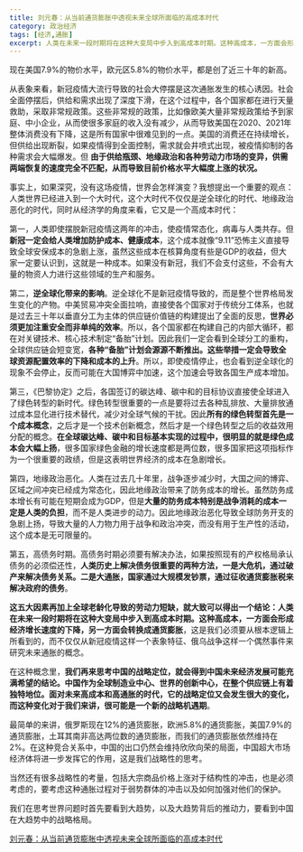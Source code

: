 ```yaml
---
title: 刘元春：从当前通货膨胀中透视未来全球所面临的高成本时代
category: 政治经济
tags: [经济,通胀]
excerpt: 人类在未来一段时期将在这种大变局中步入到高成本时期。这种高成本，一方面会形成经济增长速度的下降，另一方面会转换成通货膨胀
---
```


现在美国7.9%的物价水平，欧元区5.8%的物价水平，都是创了近三十年的新高。

从表象来看，新冠疫情大流行导致的社会大停摆是这次通胀发生的核心诱因。社会全面停摆后，供给和需求出现了深度下滑，在这个过程中，各个国家都在进行天量救助，采取非常规政策。这些非常规的政策，比如像欧美大量非常规政策给予到家庭、中小企业，从而使很多家庭的收入没有减少，从而导致美国在2020、2021年整体消费没有下降，这是所有国家中很难见到的一点。美国的消费还在持续增长，但供给出现断裂，如果疫情得到全面控制，需求就会井喷式出现，被疫情抑制的各种需求会大幅爆发。但 **由于供给瓶颈、地缘政治和各种劳动力市场的变异，供需两端恢复的速度完全不匹配，从而导致目前价格水平大幅度上涨的状况。**

事实上，如果深究，没有这场疫情，世界会怎样演变？我想提出一个重要的观点：人类世界已经进入到一个大时代，这个大时代不仅仅是逆全球化的时代、地缘政治恶化的时代，同时从经济学的角度来看，它又是一个高成本时代：

第一，人类即使摆脱新冠疫情这两年的冲击，使疫情常态化，病毒与人类共存。但**新冠一定会给人类增加防护成本、健康成本**，这个成本就像“9.11”恐怖主义直接导致全球安保成本的急剧上涨，虽然这些成本在核算角度有些是GDP的收益，但大家一定要认识到，这就是一种成本。如果没有新冠，我们不会支付这些，不会有大量的物资人力进行这些领域的生产和服务。

第二，**逆全球化带来的影响**。逆全球化不是新冠疫情导致的，而是整个世界格局发生变化的产物。中美贸易冲突全面拉响，直接使各个国家对于传统分工体系，也就是过去三十年以垂直分工为主体的供应链价值链的构建提出了全面的反思，**世界必须更加注重安全而非单纯的效率**。所以，各个国家都在构建自己的内部大循环，都在对关键技术、核心技术制定“备胎”计划。因此我们一定会看到全球分工的重构，全球供应链会短变宽，**各种“备胎”计划会源源不断推出。这些举措一定会导致全球资源配置效率的下降和成本的上升**。所以，即使疫情停止，也会看到逆全球化的现象不会停止，反而可能在大国博弈中加速，这个加速会导致各国生产成本增加。

第三，《巴黎协定》之后，各国签订的碳达峰、碳中和的目标协议直接使全球进入了绿色转型的新时代。绿色转型很重要的一点是要将过去各种乱排放、大量排放通过成本显化进行技术替代，减少对全球气候的干扰。因此**所有的绿色转型首先是一个成本概念**，之后才是一个技术创新概念，然后才是一个绿色转型之后的收益效用分配的概念。**在全球碳达峰、碳中和目标基本实现的过程中，很明显的就是绿色成本会大幅上扬**，很多国家绿色金融的增长速度都是两位数，很多国家把这项指标作为一个很重要的政绩，但是这表明世界经济的成本在急剧增长。

第四，地缘政治恶化。人类在过去几十年里，战争逐步减少时，大国之间的博弈、区域之间冲突已经成为常态化，因此地缘政治带来了防务成本的增长。虽然防务成本增长有可能在短期会成为GDP，但是**大量的防务成本特别是战争消耗的成本一定是人类的负担**，而不是人类进步的动力。因此地缘政治恶化导致全球防务开支的急剧上扬，导致大量的人力物力用于战争和政治冲突，而没有用于生产性的活动，这个成本是无可限量的。

第五，高债务时期。高债务时期必须要有解决办法，如果按照现有的产权格局承认债务的必须偿还性，**人类历史上解决债务很重要的两种方法，一是大危机，通过破产来解决债务关系。二是大通胀，国家通过大规模发钞票，通过征收通货膨胀税来解决政府的债务**。

**这五大因素再加上全球老龄化导致的劳动力短缺，就大致可以得出一个结论：人类在未来一段时期将在这种大变局中步入到高成本时期。这种高成本，一方面会形成经济增长速度的下降，另一方面会转换成通货膨胀**，这是我们必须要从根本逻辑上所看到的，而不仅仅从新冠疫情这样一个表象特征、俄乌战争这样一个偶然事件来研究未来通胀的概念。

在这种概念里，**我们再来思考中国的战略定位，就会得到中国未来经济发展可能充满希望的结论。中国作为全球制造业中心、世界的创新中心，在整个供应链上有着独特地位。面对未来高成本和高通胀的时代，它的战略定位又会发生很大的变化，而这种变化对于我们来讲，很可能是一个新的战略机遇期**。

最简单的来讲，俄罗斯现在12%的通货膨胀，欧洲5.8%的通货膨胀，美国7.9%的通货膨胀，土耳其南非高达两位数的通货膨胀，而我们的通货膨胀依然维持在2%。在这种竞合关系中，中国的出口仍然会维持欣欣向荣的局面，中国超大市场经济体将进一步发挥它的作用，这是我们战略性的思考。

当然还有很多战略性的考量，包括大宗商品价格上涨对于结构性的冲击，也是必须考虑的，要考虑这种通胀过程对于弱势群体的冲击以及如何加强对他们的保护。

我们在思考世界问题时首先要看到大趋势，以及大趋势背后的推动力，要看到中国在大趋势中的战略格局。

[刘元春：从当前通货膨胀中透视未来全球所面临的高成本时代](https://mp.weixin.qq.com/s/euROKta9N7GvM-9jvG-97Q)
